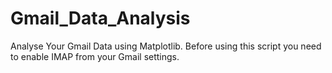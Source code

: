 # Gmail_Data_Analysis

Analyse Your Gmail Data using Matplotlib. Before using this script you need to enable IMAP from your Gmail settings. 
